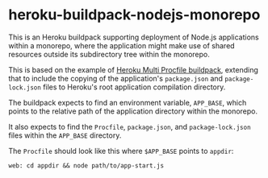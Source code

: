 # heroku-buildpack-nodejs-monorepo
This is an Heroku buildpack supporting deployment of Node.js applications within a monorepo, where the application
might make use of shared resources outside its subdirectory tree within the monorepo.

This is based on the example of
[Heroku Multi Procfile buildpack](https://github.com/heroku/heroku-buildpack-multi-procfile),
extending that to include the copying of the application's `package.json` and `package-lock.json`
files to Heroku's root application compilation directory.

The buildpack expects to find an environment variable, `APP_BASE`, which points to the
relative path of the application directory within the monorepo.

It also expects to find the `Procfile`, `package.json`, and `package-lock.json`
files within the `APP_BASE` directory.

The `Procfile` should look like this where `$APP_BASE` points to `appdir`:
```
web: cd appdir && node path/to/app-start.js
```
